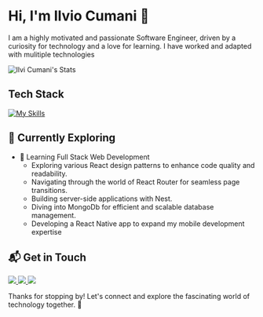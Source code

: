 # Hi, I'm Ilvio Cumani 👋

I am a highly motivated and passionate Software Engineer, driven by a curiosity for technology and a love for learning. I have worked and adapted with mulitiple technologies 

![Ilvi Cumani's Stats](https://github-readme-stats.vercel.app/api?username=IlviCumani&theme=react&show_icons=true&hide_border=true&count_private=true)


## Tech Stack
[![My Skills](https://skillicons.dev/icons?i=react,redux,js,typescript,html,css,scss,tailwind,bootstrap,vite,npm,nodejs,nextjs,nestjs,mongodb,postman,figma,java,python,opencv,firebase,mysql,postgres,c,cpp,unreal)](https://skillicons.dev)

## 🌱 Currently Exploring

- 🚀 Learning Full Stack Web Development
  - Exploring various React design patterns to enhance code quality and readability.
  - Navigating through the world of React Router for seamless page transitions.
  - Building server-side applications with Nest.
  - Diving into MongoDb for efficient and scalable database management.
  - Developing a React Native app to expand my mobile development expertise

## 📬 Get in Touch


  <a href="https://www.linkedin.com/in/ilvio-cumani-669788239/" >
    <img src="https://skillicons.dev/icons?i=linkedin"/>
  </a>
	
  <a href="https://mail.google.com/mail/?view=cm&fs=1&to=ilvicumani@gmail.com">
    <img src="https://skillicons.dev/icons?i=gmail"/>
  </a>

  <a href="https://stackoverflow.com/users/24251157/ilvi-cumani" >
    <img src="https://skillicons.dev/icons?i=stackoverflow"/>
  </a>


Thanks for stopping by! Let's connect and explore the fascinating world of technology together. 🚀



<!--

Here are some ideas to get you started:

- 🔭 I’m currently working on ...
- 🌱 I’m currently learning ...
- 👯 I’m looking to collaborate on ...
- 🤔 I’m looking for help with ...
- 💬 Ask me about ...
- 📫 How to reach me: ...
- 😄 Pronouns: ...
- ⚡ Fun fact: ...
-->
